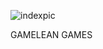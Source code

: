 
![indexpic](https://github.com/FSOCIETY-WYLD/GAMELEAN/assets/121406222/3dbde7b1-bd6e-4aea-9619-ddbc9302c96f)

GAMELEAN GAMES
